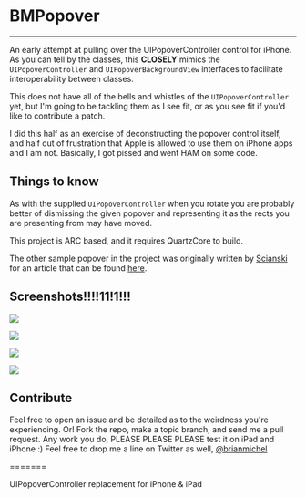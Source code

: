 BMPopover
=====
---------

An early attempt at pulling over the UIPopoverController control for iPhone. As you can tell by the classes, this **CLOSELY** mimics the `UIPopoverController` and `UIPopoverBackgroundView` interfaces to facilitate interoperability between classes. 

This does not have all of the bells and whistles of the `UIPopoverController` yet, but I'm going to be tackling them as I see fit, or as you see fit if you'd like to contribute a patch. 

I did this half as an exercise of deconstructing the popover control itself, and half out of frustration that Apple is allowed to use them on iPhone apps and I am not. Basically, I got pissed and went HAM on some code.

Things to know
-----

As with the supplied `UIPopoverController` when you rotate you are probably better of dismissing the given popover and representing it as the rects you are presenting from may have moved.

This project is ARC based, and it requires QuartzCore to build.

The other sample popover in the project was originally written by [Scianski](https://github.com/Scianski/KSCustomUIPopover) for an article that can be found [here](http://www.scianski.com/customizing-uipopover-with-uipopoverbackgroundview/).

Screenshots!!!!11!1!!!
----
![](http://f.cl.ly/items/0J3l3o1m3f3I0e3R3S2k/Screen%20Shot%202012-11-25%20at%206.41.24%20PM.png)

![](http://f.cl.ly/items/2m2o0o2o3o3V0J3N2O0Y/Screen%20Shot%202012-11-25%20at%206.41.28%20PM.png)

![](http://f.cl.ly/items/2C1l1D3P112d2f3b1c2Y/Screen%20Shot%202012-11-25%20at%206.41.33%20PM.png)

![](http://f.cl.ly/items/1l1G1Y3s1d463n042f42/Screen%20Shot%202012-11-25%20at%206.41.36%20PM.png)

Contribute
----

Feel free to open an issue and be detailed as to the weirdness you're experiencing. Or! Fork the repo, make a topic branch, and send me a pull request. Any work you do, PLEASE PLEASE PLEASE test it on iPad and iPhone :) Feel free to drop me a line on Twitter as well, [@brianmichel](http://www.twitter.com/brianmichel)

=======

UIPopoverController replacement for iPhone &amp; iPad
